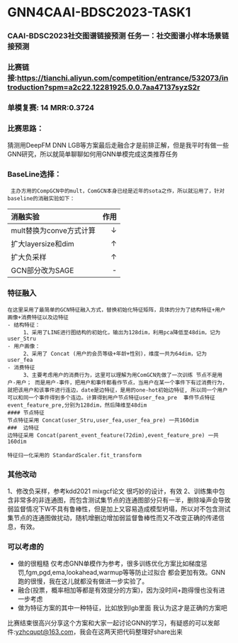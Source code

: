 # GNN4CAAI-BDSC2023-TASK1
### CAAI-BDSC2023社交图谱链接预测 任务一：社交图谱小样本场景链接预测
### 比赛链接:https://tianchi.aliyun.com/competition/entrance/532073/introduction?spm=a2c22.12281925.0.0.7aa47137syzS2r
### 单模复赛: 14  MRR:0.3724
### 比赛思路：

  猜测用DeepFM DNN LGB等方案最后走融合才是前排正解，但是我平时有做一些GNN研究，所以就简单聊聊如何用GNN单模完成这类推荐任务

  ### BaseLine选择：
     主办方用的CompGCN中的mult，ComGCN本身已经是近年的sota之作，所以就沿用了，针对baseline的消融实验如下：
     
| 消融实验 | 作用 | 
| :-----| ----: |
| mult替换为conve方式计算 | $\downarrow$ |
| 扩大layersize和dim |$\uparrow$ |
| 扩大负采样 |$\uparrow$ |
| GCN部分改为SAGE |-|

### 特征融入
    在这里采用了最简单的GCN特征融入方式，替换初始化特征矩阵，具体的分为了结构特征+用户画像+消费特征以及边特征
    - 结构特征：
         1、采用了LINE进行图结构的初始化，输出为128dim，利用pca降低至48dim，记为user_Stru
    - 用户画像：
         2、采用了 Concat (用户的会员等级+年龄+性别)，维度一共为64dim，记为user_fea
    - 消费特征
         3、主要考虑用户的消费行为，这里可以理解为用ComGCN先做了一次训练 节点不是用户-用户； 而是用户-事件，把用户和事件都看作节点，当用户在某一个事件下有过消费行为，就把该用户和该事件进行连边，date是边特征，是用的one-hot初始边特征, 所以同一个用户可以和同一个事件得到多个连边。计算得到用户节点特征user_fea_pre  事件节点特征event_feature_pre,分别为128dim，然后降维至48dim
    #### 节点特征
    节点特征采用 Concat(user_Stru,user_fea,user_fea_pre) 一共160dim
    ###  边特征
    边特征采用 Concat(parent_event_feature(72dim),event_feature_pre) 一共160dim

    特征归一化采用的 StandardScaler.fit_transform
### 其他改动

   1、修改负采样，参考kdd2021 mixgcf论文 很巧妙的设计，有效
   2、训练集中包含非常多的非连通图，而包含测试集节点的连通图部分只有一半，删除噪声会导致弱监督情况下W不具有鲁棒性，但是加上又容易造成模型坍塌，所以对不包含测试集节点的连通图做扰动，随机增删边增加弱监督鲁棒性而又不改变正确的传递信息，有效。



### 可以考虑的
- 做的很粗糙 仅考虑GNN单模作为参考，很多训练优化方案比如梯度惩罚,fgm,pgd,ema,lookahead,warmup等等防止过拟合 都会更加有效。GNN跑的很慢，我在这儿就都没有做进一步实验了。
- 融合(投票，概率相加等都是有效提分的方案)，因为没时间+跑得慢也没有进一步考虑
- 做为特征方案的其中一种特征，比如放到lgb里面 我认为这才是正确的方案吧

比赛结束很高兴分享这个方案和大家一起讨论GNN的学习，有疑惑的可以发邮件:yzhcqupt@163.com，我会在这两天把代码整理好share出来




  
